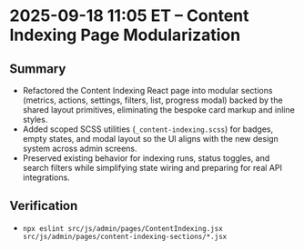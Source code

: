 # 2025-09-18 11:05 ET – Content Indexing Page Modularization

## Summary
- Refactored the Content Indexing React page into modular sections (metrics, actions, settings, filters, list, progress modal) backed by the shared layout primitives, eliminating the bespoke card markup and inline styles.
- Added scoped SCSS utilities (`_content-indexing.scss`) for badges, empty states, and modal layout so the UI aligns with the new design system across admin screens.
- Preserved existing behavior for indexing runs, status toggles, and search filters while simplifying state wiring and preparing for real API integrations.

## Verification
- `npx eslint src/js/admin/pages/ContentIndexing.jsx src/js/admin/pages/content-indexing-sections/*.jsx`
